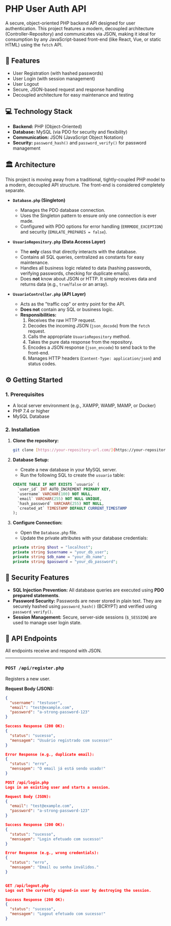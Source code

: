 # PHP User Auth API

A secure, object-oriented PHP backend API designed for user authentication. This project features a modern, decoupled architecture (Controller-Repository) and communicates via JSON, making it ideal for consumption by any JavaScript-based front-end (like React, Vue, or static HTML) using the `fetch` API.

## 🚀 Features

* User Registration (with hashed passwords)
* User Login (with session management)
* User Logout
* Secure, JSON-based request and response handling
* Decoupled architecture for easy maintenance and testing

## 💻 Technology Stack

* **Backend:** PHP (Object-Oriented)
* **Database:** MySQL (via PDO for security and flexibility)
* **Communication:** JSON (JavaScript Object Notation)
* **Security:** `password_hash()` and `password_verify()` for password management

## 🏛️ Architecture

This project is moving away from a traditional, tightly-coupled PHP model to a modern, decoupled API structure. The front-end is considered completely separate.

* **`Database.php` (Singleton)**
    * Manages the PDO database connection.
    * Uses the Singleton pattern to ensure only one connection is ever made.
    * Configured with PDO options for error handling (`ERRMODE_EXCEPTION`) and security (`EMULATE_PREPARES = false`).

* **`UsuarioRepository.php` (Data Access Layer)**
    * The **only** class that directly interacts with the database.
    * Contains all SQL queries, centralized as constants for easy maintenance.
    * Handles all business logic related to data (hashing passwords, verifying passwords, checking for duplicate emails).
    * Does **not** know about JSON or HTTP. It simply receives data and returns data (e.g., `true`/`false` or an array).

* **`UsuarioController.php` (API Layer)**
    * Acts as the "traffic cop" or entry point for the API.
    * **Does not** contain any SQL or business logic.
    * **Responsibilities:**
        1.  Receives the raw HTTP request.
        2.  Decodes the incoming JSON (`json_decode`) from the `fetch` request.
        3.  Calls the appropriate `UsuarioRepository` method.
        4.  Takes the pure data response from the repository.
        5.  Encodes a JSON response (`json_encode`) to send back to the front-end.
        6.  Manages HTTP headers (`Content-Type: application/json`) and status codes.

## ⚙️ Getting Started

### 1. Prerequisites

* A local server environment (e.g., XAMPP, WAMP, MAMP, or Docker)
* PHP 7.4 or higher
* MySQL Database

### 2. Installation

1.  **Clone the repository:**
    ```sh
    git clone [https://your-repository-url.com/](https://your-repository-url.com/) project-name
    ```

2.  **Database Setup:**
    * Create a new database in your MySQL server.
    * Run the following SQL to create the `usuario` table:
    ```sql
    CREATE TABLE IF NOT EXISTS `usuario` (
      `user_id` INT AUTO_INCREMENT PRIMARY KEY,
      `username` VARCHAR(100) NOT NULL,
      `email` VARCHAR(255) NOT NULL UNIQUE,
      `hash_password` VARCHAR(255) NOT NULL,
      `created_at` TIMESTAMP DEFAULT CURRENT_TIMESTAMP
    );
    ```

3.  **Configure Connection:**
    * Open the `Database.php` file.
    * Update the private attributes with your database credentials:
    ```php
    private string $host = "localhost";
    private string $username = "your_db_user";
    private string $db_name = "your_db_name";
    private string $password = "your_db_password";
    ```

## 🔐 Security Features

* **SQL Injection Prevention:** All database queries are executed using **PDO prepared statements**.
* **Password Security:** Passwords are never stored in plain text. They are securely hashed using `password_hash()` (BCRYPT) and verified using `password_verify()`.
* **Session Management:** Secure, server-side sessions (`$_SESSION`) are used to manage user login state.

## 📡 API Endpoints

All endpoints receive and respond with JSON.

---

### `POST /api/register.php`

Registers a new user.

**Request Body (JSON):**
```json
{
  "username": "testuser",
  "email": "test@example.com",
  "password": "a-strong-password-123"
}

Success Response (200 OK):
{
  "status": "sucesso",
  "mensagem": "Usuário registrado com sucesso!"
}

Error Response (e.g., duplicate email):
{
  "status": "erro",
  "mensagem": "O email já está sendo usado!"
}

POST /api/login.php
Logs in an existing user and starts a session.

Request Body (JSON):
{
  "email": "test@example.com",
  "password": "a-strong-password-123"
}

Success Response (200 OK):
{
  "status": "sucesso",
  "mensagem": "Login efetuado com sucesso!"
}

Error Response (e.g., wrong credentials):
{
  "status": "erro",
  "mensagem": "Email ou senha inválidos."
}


GET /api/logout.php
Logs out the currently signed-in user by destroying the session.

Success Response (200 OK):
{
  "status": "sucesso",
  "mensagem": "Logout efetuado com sucesso!"
}
